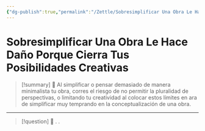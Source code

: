 ```yaml
---
{"dg-publish":true,"permalink":"/Zettle/Sobresimplificar Una Obra Le Hace Daño Porque Cierra Tus Posibilidades Creativas/","title":"Sobresimplificar Una Obra Le Hace Daño Porque Cierra Tus Posibilidades Creativas","tags":["ZeType/Idea"],"updated":"2023-09-25T12:37:13.288-05:00"}
---
```



# Sobresimplificar Una Obra Le Hace Daño Porque Cierra Tus Posibilidades Creativas

> [!summary] 🧠
> Al simplificar o pensar demasiado de manera minimalista tu obra, corres el riesgo de no permitir la pluralidad de perspectivas, o limitando tu creatividad al colocar estos límites en ara de simplificar muy temprando en la conceptualización de una obra.

- - - 
> [!question] 🔗
> .
> .
